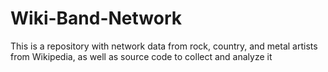 # Wiki-Band-Network
This is a repository with network data from rock, country, and metal artists from Wikipedia, as well as source code to collect and analyze it
